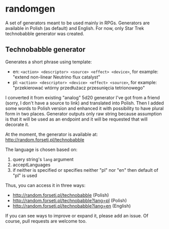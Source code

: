 # randomgen

A set of generators meant to be used mainly in RPGs. Generators are available in Polish (as default) and English. For now, only Star Trek technobabble generator was created.

## Technobabble generator

Generates a short phrase using template: 
- en: `<action> <descriptor> <source> <effect> <device>`, for example: "extend non-linear Neutrino flux catalyst"
- pl: `<action> <descriptor> <device> <effect> <source>`, for example: "przekierować wtórny przedłużacz przesunięcia tetrionowego"

I converted it from existing "analog" 5d20 generator I've got from a friend (sorry, I don't have a source to link) and translated into Polish. Then I added some words to Polish version and enhanced it with possibility to have plural form in two places.
Generator outputs only raw string because assumption is that it will be used as an endpoint and it will be requested that will decorate it. 

At the moment, the generator is available at: http://random.forseti.pl/technobabble

The language is chosen based on:
1. query string's `lang` argument
2. acceptLanguages
3. if neither is specified or specifies neither "pl" nor "en" then default of "pl" is used

Thus, you can access it in three ways:
- http://random.forseti.pl/technobabble (Polish)
- http://random.forseti.pl/technobabble?lang=pl (Polish)
- http://random.forseti.pl/technobabble?lang=en (English)

If you can see ways to improve or expand it, please add an issue. Of course, pull requests are welcome too.
